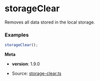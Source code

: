 <!-- Generated by documentation.js. Update this documentation by updating the source code. -->

# storageClear

Removes all data stored in the local storage.

### Examples

```javascript
storageClear();
```

**Meta**

*   **version**: 1.9.0


* Source: [storage-clear.ts](https://github.com/iamdevlinph/common-utils-pkg/blob/main/src/storage-clear/storage-clear.ts#L12-L12)